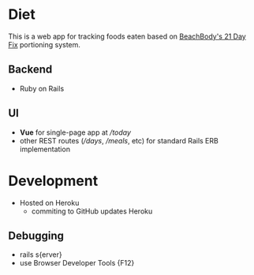 # Diet

This is a web app for tracking foods eaten based on [BeachBody's 21 Day Fix](https://www.beachbodyondemand.com/blog/21-day-fix-hub-nutrition) portioning system.

## Backend
- Ruby on Rails

## UI
- **Vue** for single-page app at */today*
- other REST routes (*/days*, */meals*, etc) for standard Rails ERB implementation

# Development
- Hosted on Heroku
  - commiting to GitHub updates Heroku

## Debugging
- rails s{erver}
- use Browser Developer Tools {F12}